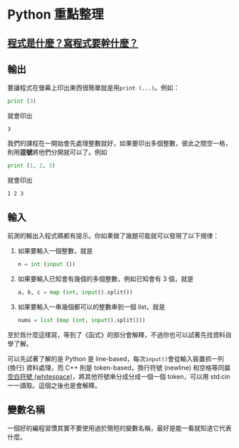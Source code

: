 # Python 重點整理

## [程式是什麼？寫程式要幹什麼？](https://nandemoi.github.io/zl111/prog.pdf)

## 輸出

要讓程式在螢幕上印出東西很簡單就是用```print (...)```。例如：

```python
print (3)
```

就會印出

```
3
```

我們的課程在一開始會先處理整數就好，如果要印出多個整數，彼此之間空一格，則用<b>逗號</b>將他們分開就可以了。例如

```python
print (1, 2, 3)
```

就會印出

```
1 2 3
```

## 輸入

前測的輸出入程式碼都有提示。你如果做了幾題可能就可以發現了以下規律：

1. 如果要輸入一個整數，就是

   ```python
   n = int (input ())
   ```

2. 如果要輸入已知會有幾個的多個整數，例如已知會有 3 個，就是

   ```python
   a, b, c = map (int, input().split())
   ```

3. 如果要輸入一串幾個都可以的整數串到一個 list，就是

   ```python
   nums = list (map (int, input().split()))
   ```

至於爲什麼這樣寫，等到了《函式》的部分會解釋，不過你也可以試著先找資料自學了解。  

可以先試著了解的是 Python 是 line-based，每次```input()```會從輸入裝置抓一列 (換行) 資料處理，而 C++ 則是 token-based，換行符號 (newline) 和空格等同屬[空白符號 (whitespace)](https://www.codesdope.com/cpp-gear-up/)，將其他符號串分成分成一個一個 token，可以用 std:cin 一一讀取。這個之後也是會解釋。

## 變數名稱

一個好的編程習慣其實不要使用過於簡短的變數名稱，最好是能一看就知道它代表什麼。
